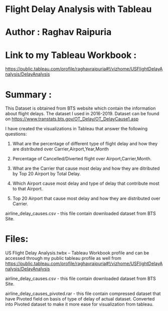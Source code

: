 # Flight Delay Analysis with Tableau

# Author : Raghav Raipuria

# Link to my Tableau Workbook : 

https://public.tableau.com/profile/raghavraipuria#!/vizhome/USFlightDelayAnalysis/DelayAnalysis

# Summary :

This Dataset is obtained from BTS website which contain the information about flight delays. The dataset I used in 2016-2019.
Dataset can be found on https://www.transtats.bts.gov/OT_Delay/OT_DelayCause1.asp

I have created the visualizations in Tableau that answer the following questions: 

1. What are the percentage of different type of flight delay and how they are distributed over Carrier,Airport,Year,Month

2. Percentage of Cancelled/Diverted flight over Airport,Carrier,Month.

3. What are the Carrier that cause most delay and how they are ditributed by Top 20 Airport by Total Delay.

4. Which Airport cause most delay and type of delay that contribute most to that Airport.

5. Top 20 Airport that cause most delay and how they are distributed over Carrier.

airline_delay_causes.csv - this file contain downloaded dataset from BTS Site.

# Files:

US Flight Delay Analysis.twbx – Tableau Workbook profile and can be accessed through my public tableau profile as well from https://public.tableau.com/profile/raghavraipuria#!/vizhome/USFlightDelayAnalysis/DelayAnalysis

airline_delay_causes.csv - this file contain downloaded dataset from BTS Site.

airline_delay_causes_pivoted.rar - this file contain compressed dataset that have Pivoted field on basis of type of delay of actual dataset. Converted into Pivoted dataset to make it more ease for visualization from tableau.
